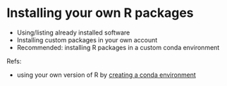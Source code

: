 # Installing your own R packages

- Using/listing already installed software
- Installing custom packages in your own account
- Recommended: installing R packages in a custom conda environment

Refs:
- using your own version of R by [creating a conda environment](../reference/conda.md) 

